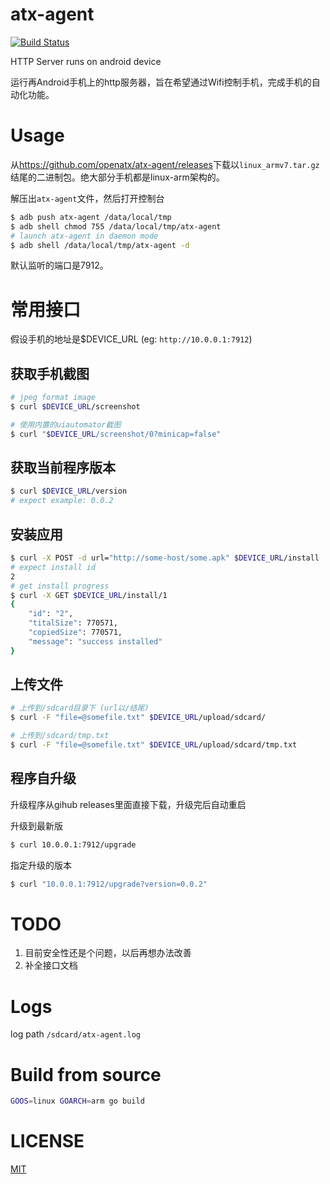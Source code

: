 # atx-agent
[![Build Status](https://travis-ci.org/openatx/atx-agent.svg?branch=master)](https://travis-ci.org/openatx/atx-agent)

HTTP Server runs on android device

运行再Android手机上的http服务器，旨在希望通过Wifi控制手机，完成手机的自动化功能。

# Usage
从<https://github.com/openatx/atx-agent/releases>下载以`linux_armv7.tar.gz`结尾的二进制包。绝大部分手机都是linux-arm架构的。

解压出`atx-agent`文件，然后打开控制台
```bash
$ adb push atx-agent /data/local/tmp
$ adb shell chmod 755 /data/local/tmp/atx-agent
# launch atx-agent in daemon mode
$ adb shell /data/local/tmp/atx-agent -d
```

默认监听的端口是7912。

# 常用接口
假设手机的地址是$DEVICE_URL (eg: `http://10.0.0.1:7912`)

## 获取手机截图
```bash
# jpeg format image
$ curl $DEVICE_URL/screenshot

# 使用内置的uiautomator截图
$ curl "$DEVICE_URL/screenshot/0?minicap=false"
```

## 获取当前程序版本
```bash
$ curl $DEVICE_URL/version
# expect example: 0.0.2
```

## 安装应用
```bash
$ curl -X POST -d url="http://some-host/some.apk" $DEVICE_URL/install
# expect install id
2
# get install progress
$ curl -X GET $DEVICE_URL/install/1
{
    "id": "2",
    "titalSize": 770571,
    "copiedSize": 770571,
    "message": "success installed"
}
```

## 上传文件
```bash
# 上传到/sdcard目录下 (url以/结尾)
$ curl -F "file=@somefile.txt" $DEVICE_URL/upload/sdcard/

# 上传到/sdcard/tmp.txt
$ curl -F "file=@somefile.txt" $DEVICE_URL/upload/sdcard/tmp.txt
```

## 程序自升级
升级程序从gihub releases里面直接下载，升级完后自动重启

升级到最新版

```bash
$ curl 10.0.0.1:7912/upgrade
```

指定升级的版本

```bash
$ curl "10.0.0.1:7912/upgrade?version=0.0.2"
```

# TODO
1. 目前安全性还是个问题，以后再想办法改善
2. 补全接口文档

# Logs
log path `/sdcard/atx-agent.log`

# Build from source
```bash
GOOS=linux GOARCH=arm go build
```

# LICENSE
[MIT](LICENSE)